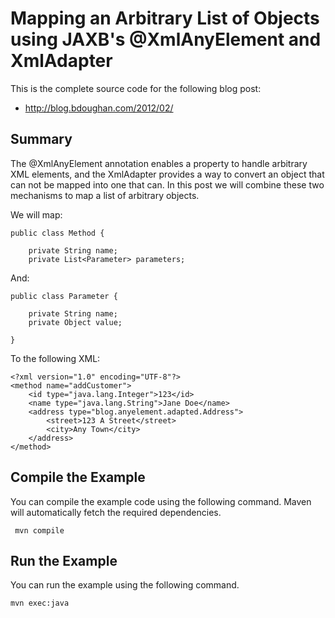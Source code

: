 Mapping an Arbitrary List of Objects using JAXB's @XmlAnyElement and XmlAdapter
===============================================================================

This is the complete source code for the following blog post:

* http://blog.bdoughan.com/2012/02/

Summary
-------

The @XmlAnyElement annotation enables a property to handle arbitrary XML elements, and the XmlAdapter provides a way to convert an object that can not be mapped into one that can.  In this post we will combine these two mechanisms  to map a list of arbitrary objects.

We will map:

    public class Method {

        private String name;
        private List<Parameter> parameters;
    

And:

    public class Parameter {

        private String name;
        private Object value;

    }
    
To the following XML:

    <?xml version="1.0" encoding="UTF-8"?>
    <method name="addCustomer">
        <id type="java.lang.Integer">123</id>
        <name type="java.lang.String">Jane Doe</name>
        <address type="blog.anyelement.adapted.Address">
            <street>123 A Street</street>
            <city>Any Town</city>
        </address>
    </method>

Compile the Example
-------------------

You can compile the example code using the following command.  Maven will automatically fetch the required dependencies.

     mvn compile

Run the Example
---------------

You can run the example using the following command.

    mvn exec:java
